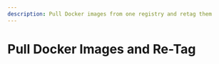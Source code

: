 ```yaml
---
description: Pull Docker images from one registry and retag them
---
```


# Pull Docker Images and Re-Tag


